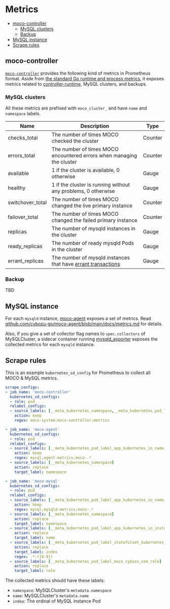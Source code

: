 Metrics
=======

- [moco-controller](#moco-controller)
  - [MySQL clusters](#mysql-clusters)
  - [Backup](#backup)
- [MySQL instance](#mysql-instance)
- [Scrape rules](#scrape-rules)

## moco-controller

[`moco-controller`](moco-controller.md) provides the following kind of metrics in Prometheus format.
Aside from [the standard Go runtime and process metrics][standard], it exposes metrics related to [controller-runtime][], MySQL clusters, and backups.

### MySQL clusters

All these metrics are prefixed with `moco_cluster_` and have `name` and `namespace` labels.

| Name             | Description                                                            | Type    |
| ---------------- | ---------------------------------------------------------------------- | ------- |
| checks_total     | The number of times MOCO checked the cluster                           | Counter |
| errors_total     | The number of times MOCO encountered errors when managing the cluster  | Counter |
| available        | 1 if the cluster is available, 0 otherwise                             | Gauge   |
| healthy          | 1 if the cluster is running without any problems, 0 otherwise          | Gauge   |
| switchover_total | The number of times MOCO changed the live primary instance             | Counter |
| failover_total   | The number of times MOCO changed the failed primary instance           | Counter |
| replicas         | The number of mysqld instances in the cluster                          | Gauge   |
| ready_replicas   | The number of ready mysqld Pods in the cluster                         | Gauge   |
| errant_replicas  | The number of mysqld instances that have [errant transactions][errant] | Gauge   |

### Backup

TBD

## MySQL instance

For each `mysqld` instance, [moco-agent][] exposes a set of metrics.
Read [github.com/cybozu-go/moco-agent/blob/main/docs/metrics.md](https://github.com/cybozu-go/moco-agent/blob/main/docs/metrics.md) for details.

Also, if you give a set of collector flag names to `spec.collectors` of MySQLCluster, a sidecar container running [mysqld_exporter][] exposes the collected metrics for each `mysqld` instance.

## Scrape rules

This is an example `kubernetes_sd_config` for Prometheus to collect all MOCO & MySQL metrics.

```yaml
scrape_configs:
- job_name: 'moco-controller'
  kubernetes_sd_configs:
  - role: pod
  relabel_configs:
  - source_labels: [__meta_kubernetes_namespace,__meta_kubernetes_pod_label_app_kubernetes_io_component,__meta_kubernetes_pod_container_port_name]
    action: keep
    regex: moco-system;moco-controller;metrics

- job_name: 'moco-agent'
  kubernetes_sd_configs:
  - role: pod
  relabel_configs:
  - source_labels: [__meta_kubernetes_pod_label_app_kubernetes_io_name,__meta_kubernetes_pod_container_port_name,__meta_kubernetes_pod_label_statefulset_kubernetes_io_pod_name]
    action: keep
    regex: mysql;agent-metrics;moco-.*
  - source_labels: [__meta_kubernetes_namespace]
    action: replace
    target_label: namespace

- job_name: 'moco-mysql'
  kubernetes_sd_configs:
  - role: pod
  relabel_configs:
  - source_labels: [__meta_kubernetes_pod_label_app_kubernetes_io_name,__meta_kubernetes_pod_container_port_name,__meta_kubernetes_pod_label_statefulset_kubernetes_io_pod_name]
    action: keep
    regex: mysql;mysqld-metrics;moco-.*
  - source_labels: [__meta_kubernetes_namespace]
    action: replace
    target_label: namespace
  - source_labels: [__meta_kubernetes_pod_label_app_kubernetes_io_instance]
    action: replace
    target_label: name
  - source_labels: [__meta_kubernetes_pod_label_statefulset_kubernetes_io_pod_name]
    action: replace
    target_label: index
    regex: .*-([0-9])
  - source_labels: [__meta_kubernetes_pod_label_moco_cybozu_com_role]
    action: replace
    target_label: role
```

The collected metrics should have these labels:

- `namespace`: MySQLCluster's `metadata.namespace`
- `name`: MySQLCluster's `metadata.name`
- `index`: The ordinal of MySQL instance Pod

[standard]: https://povilasv.me/prometheus-go-metrics/
[controller-runtime]: https://pkg.go.dev/sigs.k8s.io/controller-runtime/pkg/internal/controller/metrics
[errant]: https://www.percona.com/blog/2014/05/19/errant-transactions-major-hurdle-for-gtid-based-failover-in-mysql-5-6/
[moco-agent]: https://github.com/cybozu-go/moco-agent/
[mysqld_exporter]: https://github.com/prometheus/mysqld_exporter/
